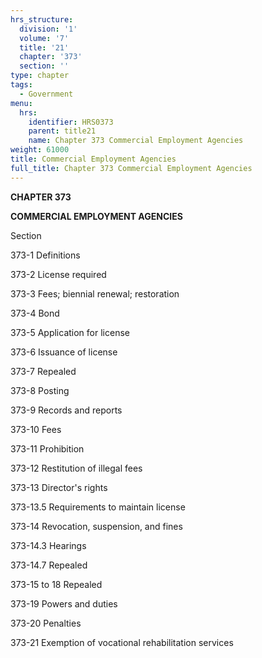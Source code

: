 ```yaml
---
hrs_structure:
  division: '1'
  volume: '7'
  title: '21'
  chapter: '373'
  section: ''
type: chapter
tags:
  - Government
menu:
  hrs:
    identifier: HRS0373
    parent: title21
    name: Chapter 373 Commercial Employment Agencies
weight: 61000
title: Commercial Employment Agencies
full_title: Chapter 373 Commercial Employment Agencies
---
```

**CHAPTER 373**

**COMMERCIAL EMPLOYMENT AGENCIES**

Section

373-1 Definitions

373-2 License required

373-3 Fees; biennial renewal; restoration

373-4 Bond

373-5 Application for license

373-6 Issuance of license

373-7 Repealed

373-8 Posting

373-9 Records and reports

373-10 Fees

373-11 Prohibition

373-12 Restitution of illegal fees

373-13 Director's rights

373-13.5 Requirements to maintain license

373-14 Revocation, suspension, and fines

373-14.3 Hearings

373-14.7 Repealed

373-15 to 18 Repealed

373-19 Powers and duties

373-20 Penalties

373-21 Exemption of vocational rehabilitation services